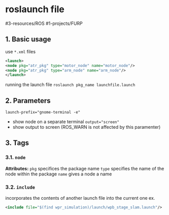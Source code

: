 # roslaunch file
#3-resources/ROS #1-projects/FURP 
## 1. Basic usage
use `*.xml` files

```xml
<launch>
<node pkg="atr_pkg" type="motor_node" name="motor_node"/>
<node pkg="atr_pkg" type="arm_node" name="arm_node"/>
</launch>
```

running the launch file
`roslaunch pkg_name launchfile.launch`

## 2. Parameters
`launch-prefix="gnome-terminal -e"`
- show node on a separate terminal
`output="screen"`
- show output to screen (ROS_WARN is not affected by this paramenter)

## 3. Tags

### 3.1. `node`
**Attributes:**
`pkg` specifices the package name
`type` specifies the name of the node within the package
`name` gives a node a name

### 3.2. `include`
incorporates the contents of another launch file into the current one
ex.
```xml
<include file="$(find wpr_simulation)/launch/wpb_stage_slam.launch"/>
```
